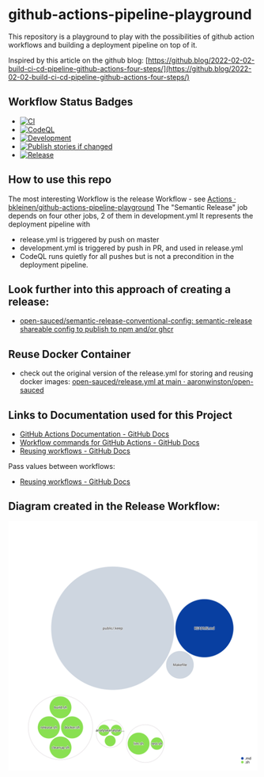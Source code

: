 # github-actions-pipeline-playground

This repository is a playground to play with the possibilities of
github action workflows and building a deployment pipeline on top
of it.

Inspired by this article on the github blog:
[https://github.blog/2022-02-02-build-ci-cd-pipeline-github-actions-four-steps/](https://github.blog/2022-02-02-build-ci-cd-pipeline-github-actions-four-steps/)

## Workflow Status Badges
* [![CI](https://github.com/bkleinen/github-actions-pipeline-playground/actions/workflows/blank.yml/badge.svg)](https://github.com/bkleinen/github-actions-pipeline-playground/actions/workflows/blank.yml)
* [![CodeQL](https://github.com/bkleinen/github-actions-pipeline-playground/actions/workflows/codeql-analysis.yml/badge.svg)](https://github.com/bkleinen/github-actions-pipeline-playground/actions/workflows/codeql-analysis.yml)
* [![Development](https://github.com/bkleinen/github-actions-pipeline-playground/actions/workflows/development.yml/badge.svg)](https://github.com/bkleinen/github-actions-pipeline-playground/actions/workflows/development.yml)
* [![Publish stories if changed](https://github.com/bkleinen/github-actions-pipeline-playground/actions/workflows/storybook.yml/badge.svg)](https://github.com/bkleinen/github-actions-pipeline-playground/actions/workflows/storybook.yml)
* [![Release](https://github.com/bkleinen/github-actions-pipeline-playground/actions/workflows/release.yml/badge.svg)](https://github.com/bkleinen/github-actions-pipeline-playground/actions/workflows/release.yml)

## How to use this repo

The most interesting Workflow is the release Workflow - see [Actions · bkleinen/github-actions-pipeline-playground](https://github.com/bkleinen/github-actions-pipeline-playground/actions/workflows/release.yml)
The "Semantic Release" job depends on four other jobs, 2 of them in development.yml
It represents the deployment pipeline with 
- release.yml is triggered by push on master
- development.yml is triggered by push in PR, and used in release.yml
- CodeQL runs quietly for all pushes but is not a precondition in the deployment pipeline.

## Look further into this approach of creating a release:

* [open-sauced/semantic-release-conventional-config: semantic-release shareable config to publish to npm and/or ghcr](https://github.com/open-sauced/semantic-release-conventional-config)

## Reuse Docker Container
* check out the original version of the release.yml for storing and reusing docker images:
 [open-sauced/release.yml at main · aaronwinston/open-sauced](https://github.com/aaronwinston/open-sauced/blob/main/.github/workflows/release.yml)

## Links to Documentation used for this Project
* [GitHub Actions Documentation - GitHub Docs](https://docs.github.com/en/actions)
* [Workflow commands for GitHub Actions - GitHub Docs](https://docs.github.com/en/actions/using-workflows/workflow-commands-for-github-actions)
* [Reusing workflows - GitHub Docs](https://docs.github.com/en/actions/using-workflows/reusing-workflows#calling-a-reusable-workflow)

Pass values between workflows:
* [Reusing workflows - GitHub Docs](https://docs.github.com/en/actions/using-workflows/reusing-workflows#example-reusable-workflow)

## Diagram created in the Release Workflow:
![Visualization of this repo](./public/diagram.svg)
